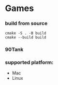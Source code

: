 # Games

### build from source
```
cmake -S . -B build
cmake --build build
```

### 90Tank

### supported platform:
- Mac
- Linux

